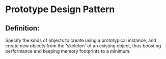 ﻿# Prototype Design Pattern

## Definition:
Specify the kinds of objects to create using a prototypical instance, and create new objects from the 'skeleton' of an existing object, thus boosting performance and keeping memory footprints to a minimum.